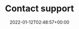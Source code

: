 ---
title: "Contact support"
description: ""
lead: ""
date: 2022-01-12T02:48:57+00:00
draft: false
weight: 600
toc: true
redirecturl: https://support.blubracket.com/hc/en-us/requests/new
resources:
  - src:
---
